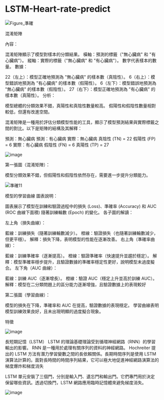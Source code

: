 ﻿# LSTM-Heart-rate-predict

![Figure_準確](https://github.com/user-attachments/assets/94e6248d-851a-45dc-9e62-0c4e8e364754)

混淆矩陣

內容：

混淆矩陣顯示了模型對樣本的分類結果。
橫軸：預測的標籤（"無心臟病" 和 "有心臟病"）。
縱軸：實際的標籤（"無心臟病" 和 "有心臟病"）。
數字代表樣本的數量。
數據：

22（左上）：模型正確地預測為 "無心臟病" 的樣本數（真陰性）。
6（右上）：模型錯誤地預測為 "有心臟病" 的樣本數（假陽性）。
6（左下）：模型錯誤地預測為 "無心臟病" 的樣本數（假陰性）。
27（右下）：模型正確地預測為 "有心臟病" 的樣本數（真陽性）。
分析：

模型總體的分類效果不錯，真陽性和真陰性數量較高。
假陽性和假陰性數量相對較低，但還有改進空間。

混淆矩陣是一種用於評估分類模型性能的工具，顯示了模型預測結果與實際標籤之間的對比。以下是矩陣的結構及其解釋：

預測：無心臟病	預測：有心臟病
實際：無心臟病	真陰性 (TN) = 22	假陽性 (FP) = 6
實際：有心臟病	假陰性 (FN) = 6	真陽性 (TP) = 27

![image](https://github.com/user-attachments/assets/6ddb99ae-7d21-4365-8758-65c5a8c779c2)

第一張圖（混淆矩陣）：

模型分類效果不錯，但假陽性和假陰性依然存在，需要進一步提升分類能力。

![準確11](https://github.com/user-attachments/assets/85aaa7d3-8666-4e45-a516-47a208ae2129)

模型的學習曲線
圖表說明：

圖表展示了模型在訓練和驗證過程中的損失 (Loss)、準確率 (Accuracy) 和 AUC (ROC 曲線下面積) 隨著訓練輪數 (Epoch) 的變化。
各子圖的解讀：

左上角（損失曲線）：

藍線：訓練損失（隨著訓練輪數減少）。
橙線：驗證損失（也隨著訓練輪數減少，但更平穩）。
解釋：損失下降，表明模型的性能在逐漸改善。
右上角（準確率曲線）：

藍線：訓練準確率（逐漸提高）。
橙線：驗證準確率（快速提升並趨於穩定）。
解釋：模型準確率穩步提升，且驗證數據的準確率穩定性更好，說明模型未過度擬合。
左下角（AUC 曲線）：

藍線：訓練 AUC（逐漸增長）。
橙線：驗證 AUC（穩定上升並高於訓練 AUC）。
解釋：模型在二分類問題上的區分能力逐漸增強，且驗證數據上的表現較好

第二張圖（學習曲線）：

模型的損失在下降，準確率和 AUC 在提高，驗證數據的表現穩定。
學習曲線表明模型訓練效果良好，且未出現明顯的過度擬合現象。

特徵

![image](https://github.com/user-attachments/assets/f66e04f1-f200-4095-8e8d-049e646b2540)

長短期記憶（LSTM）
LSTM 的理論基礎理論受到循環神經網路（RNN）的學習輸出的影響。 RNN 是一種用於處理有關序列的資料的神經網路。 Hochreiter 提出的 LSTM 方法有潛力學習變數之間的長依賴關係。長期時間序列是使用 LSTM 演算法計算的。面對長時間的時間序列結果，它可以極大地促進神經網路演算法的梯度爆炸和梯度消失

 LSTM 單元安裝了三個門，分別是輸入門、遺忘門和輸出門。它們專門用於決定保留哪些資訊。透過切換門，LSTM 網路應用臨時記憶體來避免梯度消失。


![image](https://github.com/user-attachments/assets/1edb5445-2fb0-479f-abc2-68ee06521c13)




